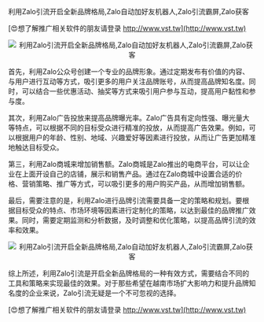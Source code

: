 利用Zalo引流开启全新品牌格局,Zalo自动加好友机器人,Zalo引流霸屏,Zalo获客

[😍想了解推广相关软件的朋友请登录 http://www.vst.tw](http://www.vst.tw)

 <center><img src="https://vst.tw/MP4/tuiguang/png/2.png" alt="利用Zalo引流开启全新品牌格局,Zalo自动加好友机器人,Zalo引流霸屏,Zalo获客"></center>

首先，利用Zalo公众号创建一个专业的品牌形象。通过定期发布有价值的内容、与用户进行互动等方式，吸引更多的用户关注品牌账号，从而提高品牌知名度。同时，可以结合一些优惠活动、抽奖等方式来吸引用户参与互动，提高用户黏性和参与度。

其次，利用Zalo广告投放来提高品牌曝光率。Zalo广告具有定向性强、曝光量大等特点，可以根据不同的目标受众进行精准的投放，从而提高广告效果。例如，可以根据用户的年龄、性别、地域、兴趣爱好等因素进行投放，从而让广告更加精准地触达目标受众。

第三，利用Zalo商城来增加销售额。Zalo商城是Zalo推出的电商平台，可以让企业在上面开设自己的店铺，展示和销售产品。通过在Zalo商城中设置合适的价格、营销策略、推广等方式，可以吸引更多的用户购买产品，从而增加销售额。

最后，需要注意的是，利用Zalo进行品牌引流需要具备一定的策略和规划。要根据目标受众的特点、市场环境等因素进行定制化的策略，以达到最佳的品牌推广效果。同时，需要定期监测和分析数据，及时调整和优化策略，以提高品牌引流的效率和效果。

 <center><img src="https://vst.tw/MP4/tuiguang/png/4.png" alt="利用Zalo引流开启全新品牌格局,Zalo自动加好友机器人,Zalo引流霸屏,Zalo获客"></center>

综上所述，利用Zalo引流是开启全新品牌格局的一种有效方式，需要结合不同的工具和策略来实现最佳的效果。对于那些希望在越南市场扩大影响力和提升品牌知名度的企业来说，Zalo引流无疑是一个不可忽视的选择。

[😍想了解推广相关软件的朋友请登录 http://www.vst.tw](http://www.vst.tw)



